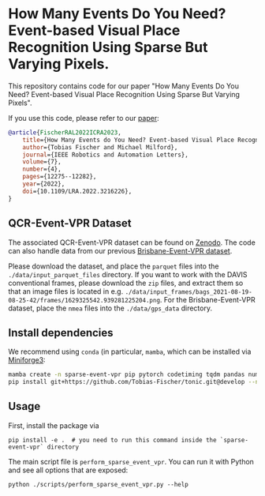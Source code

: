 # How Many Events Do You Need? Event-based Visual Place Recognition Using Sparse But Varying Pixels.

This repository contains code for our paper "How Many Events Do You Need? Event-based Visual Place Recognition Using Sparse But Varying Pixels".

If you use this code, please refer to our [paper](https://doi.org/10.1109/LRA.2022.3216226):
```bibtex
@article{FischerRAL2022ICRA2023,
    title={How Many Events do You Need? Event-based Visual Place Recognition Using Sparse But Varying Pixels},
    author={Tobias Fischer and Michael Milford},
    journal={IEEE Robotics and Automation Letters},
    volume={7},
    number={4},
    pages={12275--12282},
    year={2022},
    doi={10.1109/LRA.2022.3216226},
}
```

## QCR-Event-VPR Dataset
The associated QCR-Event-VPR dataset can be found on [Zenodo](https://zenodo.org/records/10494919). The code can also handle data from our previous [Brisbane-Event-VPR dataset](https://huggingface.co/datasets/TobiasRobotics/brisbane-event-vpr/tree/main).

Please download the dataset, and place the `parquet` files into the `./data/input_parquet_files` directory.
If you want to work with the DAVIS conventional frames, please download the `zip` files, and extract them so that an image files is located in e.g. `./data/input_frames/bags_2021-08-19-08-25-42/frames/1629325542.939281225204.png`.
For the Brisbane-Event-VPR dataset, place the `nmea` files into the `./data/gps_data` directory.

## Install dependencies
We recommend using `conda` (in particular, `mamba`, which can be installed via [Miniforge3](https://github.com/conda-forge/miniforge#miniforge3):
```bash
mamba create -n sparse-event-vpr pip pytorch codetiming tqdm pandas numpy scipy matplotlib seaborn numba pynmea2 opencv pypng h5py importrosbag pbr pyarrow fastparquet
pip install git+https://github.com/Tobias-Fischer/tonic.git@develop --no-deps
```

## Usage
First, install the package via
```
pip install -e .  # you need to run this command inside the `sparse-event-vpr` directory
```

The main script file is `perform_sparse_event_vpr`. You can run it with Python and see all options that are exposed:
```
python ./scripts/perform_sparse_event_vpr.py --help
```

